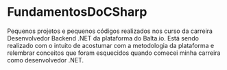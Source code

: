 # FundamentosDoCSharp
Pequenos projetos e pequenos códigos realizados nos curso da carreira Desenvolvedor Backend .NET da plataforma do Balta.io. Está sendo realizado com o intuito de acostumar com a metodologia da plataforma e relembrar conceitos que foram esquecidos quando comecei minha carreira como desenvolvedor .NET.

